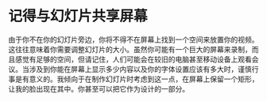 # 记得与幻灯片共享屏幕

由于你不在你的幻灯片旁边，你将不得不在屏幕上找到一个空间来放置你的视频。这往往意味着你需要调整幻灯片的大小。虽然你可能有一个巨大的屏幕来录制，而且感觉有足够的空间，但请记住，人们可能会在较旧的电脑甚至移动设备上观看会议。当涉及到你能在屏幕上显示多少内容以及你的字体设置应该有多大时，谨慎行事是有意义的。我倾向于在制作幻灯片时考虑到这一点，在屏幕上保留一个矩形，让我的脸出现在其中。你甚至可以把它作为设计的一部分。